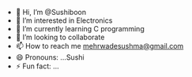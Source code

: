 - 👋 Hi, I’m @Sushiboon
- 👀 I’m interested in Electronics 
- 🌱 I’m currently learning C programming 
- 💞️ I’m looking to collaborate 
- 📫 How to reach me mehrwadesushma@gmail.com
- 😄 Pronouns: ...Sushi
- ⚡ Fun fact: ...

<!---
Sushiboon/Sushiboon is a ✨ special ✨ repository because its `README.md` (this file) appears on your GitHub profile.
You can click the Preview link to take a look at your changes.
--->
